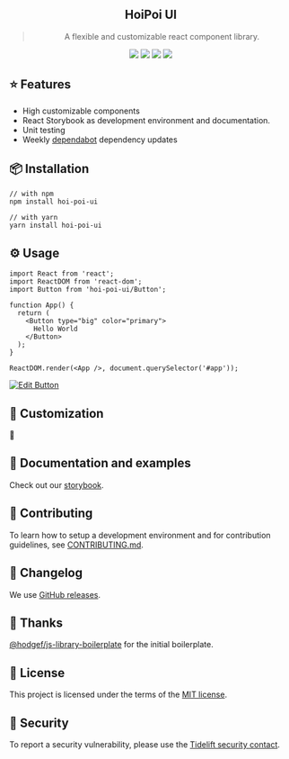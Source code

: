  <div align="center">
  <h2>HoiPoi UI</h2>
  <blockquote>A flexible and customizable react component library.</blockquote>
  <img src="https://travis-ci.org/ForceManager/hoi-poi-ui.svg?branch=master" /> <img src="https://img.shields.io/david/ForceManager/hoi-poi-ui.svg" /> <img src="https://img.shields.io/david/dev/ForceManager/hoi-poi-ui.svg" /> <img src="https://api.dependabot.com/badges/status?host=github&repo=ForceManager/hoi-poi-ui" />

</div>

## ⭐️ Features

-   High customizable components
-   React Storybook as development environment and documentation.
-   Unit testing
-   Weekly [dependabot](https://dependabot.com) dependency updates

## 📦 Installation

```
// with npm
npm install hoi-poi-ui

// with yarn
yarn install hoi-poi-ui
```

## ⚙️ Usage

```
import React from 'react';
import ReactDOM from 'react-dom';
import Button from 'hoi-poi-ui/Button';

function App() {
  return (
    <Button type="big" color="primary">
      Hello World
    </Button>
  );
}

ReactDOM.render(<App />, document.querySelector('#app'));
```

[![Edit Button](https://codesandbox.io/static/img/play-codesandbox.svg)](https://codesandbox.io/s/k299432p77)

## 💎 Customization

🚧

## 📜 Documentation and examples

Check out our [storybook](https://forcemanager.github.io/hoi-poi-ui/).

## 🙌 Contributing

To learn how to setup a development environment and for contribution guidelines, see [CONTRIBUTING.md](/CONTRIBUTING.md).

## 📜 Changelog

We use [GitHub releases](https://github.com/ForceManager/hoi-poi-ui/releases).

## 🌮 Thanks

[@hodgef/js-library-boilerplate](https://github.com/hodgef/js-library-boilerplate) for the initial boilerplate.

## 📄 License

This project is licensed under the terms of the
[MIT license](/LICENSE).

## 🔐 Security

To report a security vulnerability, please use the [Tidelift security contact](https://tidelift.com/security).
